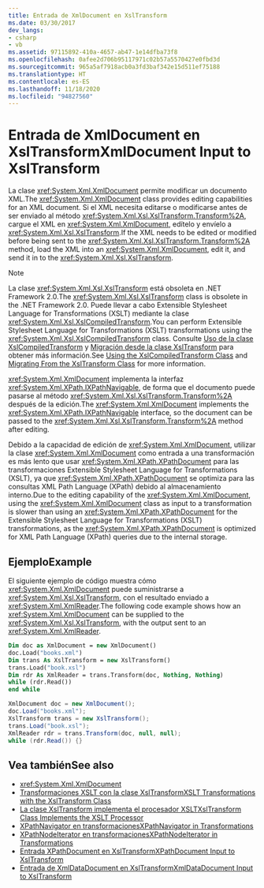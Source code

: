 ```yaml
---
title: Entrada de XmlDocument en XslTransform
ms.date: 03/30/2017
dev_langs:
- csharp
- vb
ms.assetid: 97115892-410a-4657-ab47-1e14dfba73f8
ms.openlocfilehash: 0afee2d706b95117971c02b57a5570427e0fbd3d
ms.sourcegitcommit: 965a5af7918acb0a3fd3baf342e15d511ef75188
ms.translationtype: HT
ms.contentlocale: es-ES
ms.lasthandoff: 11/18/2020
ms.locfileid: "94827560"
---
```

# <a name="xmldocument-input-to-xsltransform"></a><span data-ttu-id="d4f50-102">Entrada de XmlDocument en XslTransform</span><span class="sxs-lookup"><span data-stu-id="d4f50-102">XmlDocument Input to XslTransform</span></span>
<span data-ttu-id="d4f50-103">La clase <xref:System.Xml.XmlDocument> permite modificar un documento XML.</span><span class="sxs-lookup"><span data-stu-id="d4f50-103">The <xref:System.Xml.XmlDocument> class provides editing capabilities for an XML document.</span></span> <span data-ttu-id="d4f50-104">Si el XML necesita editarse o modificarse antes de ser enviado al método <xref:System.Xml.Xsl.XslTransform.Transform%2A>, cargue el XML en <xref:System.Xml.XmlDocument>, edítelo y envíelo a <xref:System.Xml.Xsl.XslTransform>.</span><span class="sxs-lookup"><span data-stu-id="d4f50-104">If the XML needs to be edited or modified before being sent to the <xref:System.Xml.Xsl.XslTransform.Transform%2A> method, load the XML into an <xref:System.Xml.XmlDocument>, edit it, and send it in to the <xref:System.Xml.Xsl.XslTransform>.</span></span>  
  
> [!NOTE]
> <span data-ttu-id="d4f50-105">La clase <xref:System.Xml.Xsl.XslTransform> está obsoleta en .NET Framework 2.0.</span><span class="sxs-lookup"><span data-stu-id="d4f50-105">The <xref:System.Xml.Xsl.XslTransform> class is obsolete in the .NET Framework 2.0.</span></span> <span data-ttu-id="d4f50-106">Puede llevar a cabo Extensible Stylesheet Language for Transformations (XSLT) mediante la clase <xref:System.Xml.Xsl.XslCompiledTransform>.</span><span class="sxs-lookup"><span data-stu-id="d4f50-106">You can perform Extensible Stylesheet Language for Transformations (XSLT) transformations using the <xref:System.Xml.Xsl.XslCompiledTransform> class.</span></span> <span data-ttu-id="d4f50-107">Consulte [Uso de la clase XslCompiledTransform](using-the-xslcompiledtransform-class.md) y [Migración desde la clase XslTransform](migrating-from-the-xsltransform-class.md) para obtener más información.</span><span class="sxs-lookup"><span data-stu-id="d4f50-107">See [Using the XslCompiledTransform Class](using-the-xslcompiledtransform-class.md) and [Migrating From the XslTransform Class](migrating-from-the-xsltransform-class.md) for more information.</span></span>  
  
 <span data-ttu-id="d4f50-108"><xref:System.Xml.XmlDocument> implementa la interfaz <xref:System.Xml.XPath.IXPathNavigable>, de forma que el documento puede pasarse al método <xref:System.Xml.Xsl.XslTransform.Transform%2A> después de la edición.</span><span class="sxs-lookup"><span data-stu-id="d4f50-108">The <xref:System.Xml.XmlDocument> implements the <xref:System.Xml.XPath.IXPathNavigable> interface, so the document can be passed to the <xref:System.Xml.Xsl.XslTransform.Transform%2A> method after editing.</span></span>  
  
 <span data-ttu-id="d4f50-109">Debido a la capacidad de edición de <xref:System.Xml.XmlDocument>, utilizar la clase <xref:System.Xml.XmlDocument> como entrada a una transformación es más lento que usar <xref:System.Xml.XPath.XPathDocument> para las transformaciones Extensible Stylesheet Language for Transformations (XSLT), ya que <xref:System.Xml.XPath.XPathDocument> se optimiza para las consultas XML Path Language (XPath) debido al almacenamiento interno.</span><span class="sxs-lookup"><span data-stu-id="d4f50-109">Due to the editing capability of the <xref:System.Xml.XmlDocument>, using the <xref:System.Xml.XmlDocument> class as input to a transformation is slower than using an <xref:System.Xml.XPath.XPathDocument> for the Extensible Stylesheet Language for Transformations (XSLT) transformations, as the <xref:System.Xml.XPath.XPathDocument> is optimized for XML Path Language (XPath) queries due to the internal storage.</span></span>  
  
## <a name="example"></a><span data-ttu-id="d4f50-110">Ejemplo</span><span class="sxs-lookup"><span data-stu-id="d4f50-110">Example</span></span>  
 <span data-ttu-id="d4f50-111">El siguiente ejemplo de código muestra cómo <xref:System.Xml.XmlDocument> puede suministrarse a <xref:System.Xml.Xsl.XslTransform>, con el resultado enviado a <xref:System.Xml.XmlReader>.</span><span class="sxs-lookup"><span data-stu-id="d4f50-111">The following code example shows how an <xref:System.Xml.XmlDocument> can be supplied to the <xref:System.Xml.Xsl.XslTransform>, with the output sent to an <xref:System.Xml.XmlReader>.</span></span>  
  
```vb  
Dim doc as XmlDocument = new XmlDocument()  
doc.Load("books.xml")  
Dim trans As XslTransform = new XslTransform()  
trans.Load("book.xsl")  
Dim rdr As XmlReader = trans.Transform(doc, Nothing, Nothing)  
while (rdr.Read())  
end while  
```  
  
```csharp  
XmlDocument doc = new XmlDocument();  
doc.Load("books.xml");  
XslTransform trans = new XslTransform();  
trans.Load("book.xsl");  
XmlReader rdr = trans.Transform(doc, null, null);  
while (rdr.Read()) {}  
```  
  
## <a name="see-also"></a><span data-ttu-id="d4f50-112">Vea también</span><span class="sxs-lookup"><span data-stu-id="d4f50-112">See also</span></span>

- <xref:System.Xml.XmlDocument>
- [<span data-ttu-id="d4f50-113">Transformaciones XSLT con la clase XslTransform</span><span class="sxs-lookup"><span data-stu-id="d4f50-113">XSLT Transformations with the XslTransform Class</span></span>](xslt-transformations-with-the-xsltransform-class.md)
- [<span data-ttu-id="d4f50-114">La clase XslTransform implementa el procesador XSLT</span><span class="sxs-lookup"><span data-stu-id="d4f50-114">XslTransform Class Implements the XSLT Processor</span></span>](xsltransform-class-implements-the-xslt-processor.md)
- [<span data-ttu-id="d4f50-115">XPathNavigator en transformaciones</span><span class="sxs-lookup"><span data-stu-id="d4f50-115">XPathNavigator in Transformations</span></span>](xpathnavigator-in-transformations.md)
- [<span data-ttu-id="d4f50-116">XPathNodeIterator en transformaciones</span><span class="sxs-lookup"><span data-stu-id="d4f50-116">XPathNodeIterator in Transformations</span></span>](xpathnodeiterator-in-transformations.md)
- [<span data-ttu-id="d4f50-117">Entrada XPathDocument en XslTransform</span><span class="sxs-lookup"><span data-stu-id="d4f50-117">XPathDocument Input to XslTransform</span></span>](xpathdocument-input-to-xsltransform.md)
- [<span data-ttu-id="d4f50-118">Entrada de XmlDataDocument en XslTransform</span><span class="sxs-lookup"><span data-stu-id="d4f50-118">XmlDataDocument Input to XslTransform</span></span>](xmldatadocument-input-to-xsltransform.md)
